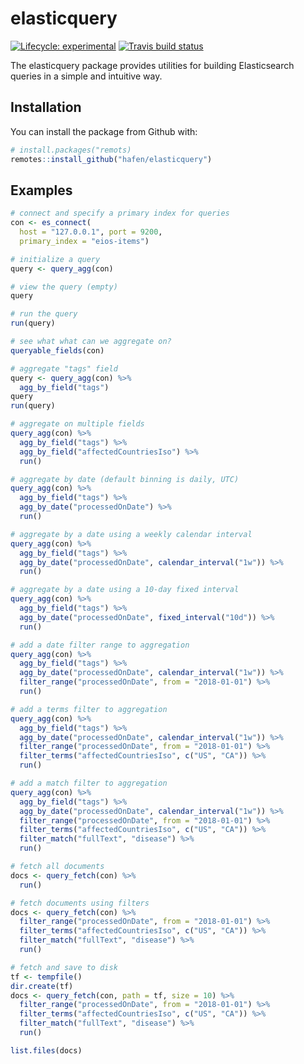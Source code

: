 # elasticquery

<!-- badges: start -->
[![Lifecycle: experimental](https://img.shields.io/badge/lifecycle-experimental-orange.svg)](https://www.tidyverse.org/lifecycle/#experimental)
[![Travis build status](https://travis-ci.org/hafen/elasticquery.svg?branch=master)](https://travis-ci.org/hafen/elasticquery)
<!-- badges: end -->

The elasticquery package provides utilities for building Elasticsearch queries in a simple and intuitive way.

## Installation

You can install the package from Github with:

```r
# install.packages("remots)
remotes::install_github("hafen/elasticquery")
```

## Examples

```r
# connect and specify a primary index for queries
con <- es_connect(
  host = "127.0.0.1", port = 9200,
  primary_index = "eios-items")

# initialize a query
query <- query_agg(con)

# view the query (empty)
query

# run the query
run(query)

# see what what can we aggregate on?
queryable_fields(con)

# aggregate "tags" field
query <- query_agg(con) %>%
  agg_by_field("tags")
query
run(query)

# aggregate on multiple fields
query_agg(con) %>%
  agg_by_field("tags") %>%
  agg_by_field("affectedCountriesIso") %>%
  run()

# aggregate by date (default binning is daily, UTC)
query_agg(con) %>%
  agg_by_field("tags") %>%
  agg_by_date("processedOnDate") %>%
  run()

# aggregate by a date using a weekly calendar interval
query_agg(con) %>%
  agg_by_field("tags") %>%
  agg_by_date("processedOnDate", calendar_interval("1w")) %>%
  run()

# aggregate by a date using a 10-day fixed interval
query_agg(con) %>%
  agg_by_field("tags") %>%
  agg_by_date("processedOnDate", fixed_interval("10d")) %>%
  run()

# add a date filter range to aggregation
query_agg(con) %>%
  agg_by_field("tags") %>%
  agg_by_date("processedOnDate", calendar_interval("1w")) %>%
  filter_range("processedOnDate", from = "2018-01-01") %>%
  run()

# add a terms filter to aggregation
query_agg(con) %>%
  agg_by_field("tags") %>%
  agg_by_date("processedOnDate", calendar_interval("1w")) %>%
  filter_range("processedOnDate", from = "2018-01-01") %>%
  filter_terms("affectedCountriesIso", c("US", "CA")) %>%
  run()

# add a match filter to aggregation
query_agg(con) %>%
  agg_by_field("tags") %>%
  agg_by_date("processedOnDate", calendar_interval("1w")) %>%
  filter_range("processedOnDate", from = "2018-01-01") %>%
  filter_terms("affectedCountriesIso", c("US", "CA")) %>%
  filter_match("fullText", "disease") %>%
  run()

# fetch all documents
docs <- query_fetch(con) %>%
  run()

# fetch documents using filters
docs <- query_fetch(con) %>%
  filter_range("processedOnDate", from = "2018-01-01") %>%
  filter_terms("affectedCountriesIso", c("US", "CA")) %>%
  filter_match("fullText", "disease") %>%
  run()

# fetch and save to disk
tf <- tempfile()
dir.create(tf)
docs <- query_fetch(con, path = tf, size = 10) %>%
  filter_range("processedOnDate", from = "2018-01-01") %>%
  filter_terms("affectedCountriesIso", c("US", "CA")) %>%
  filter_match("fullText", "disease") %>%
  run()

list.files(docs)
```

